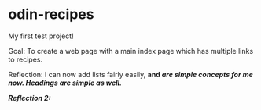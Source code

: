 # odin-recipes

My first test project!

Goal: To create a web page with a main index page which has multiple links to recipes. 


Reflection: I can now add lists fairly easily, <strong> and <em> are simple concepts for me now. Headings are simple as well. 




Reflection 2: